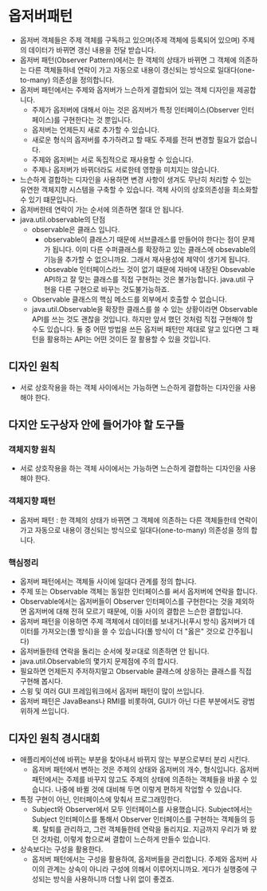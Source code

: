 # 옵저버패턴
- 옵저버 객체들은 주제 객체를 구독하고 있으며(주제 객체에 등록되어 있으며) 주제의 데이터가 바뀌면 갱신 내용을 전달 받습니다.
- 옵저버 패턴(Observer Pattern)에서는 한 객체의 상태가 바뀌면 그 객체에 의존하는 다른 객체들하네 연락이 가고 자동으로 내용이 갱신되는 방식으로 일대다(one-to-many) 의존성을 정의합니다.
- 옵저버 패턴에서는 주제와 옵저버가 느슨하게 결합되어 있는 객체 디자인을 제공합니다.
  - 주제가 옵저버에 대해서 아는 것은 옵저버가 특정 인터페이스(Observer 인터페이스)를 구현한다는 것 뿐입니다.
  - 옵저버는 언제든지 새로 추가할 수 있습니다.
  - 새로운 형식의 옵저버를 추가하려고 할 때도 주제를 전혀 변경할 필요가 없습니다.
  - 주제와 옵저버는 서로 독집적으로 재사용할 수 있습니다.
  - 주제나 옵저버가 바뀌더라도 서로한테 영향을 미치지는 않습니다.
- 느슨하게 결합하는 디자인을 사용하면 변경 사항이 생겨도 무난히 처리할 수 있는 유연한 객체지향 시스템을 구축할 수 있습니다. 객체 사이의 상호의존성을 최소화할 수 있기 떄문입니다.
- 옵저버한테 연락이 가는 순서에 의존하면 절대 안 됩니다.
- java.util.observable의 단점
  - observable은 클래스 입니다.
    - observable이 클래스기 때문에 서브클래스를 만들어야 한다는 점이 문제가 됩니다. 이미 다른 수퍼클래스를 확장하고 있는 클래스에 obsevable의 기능을 추가할 수 없으니까요. 그래서 재사용성에 제약이 생기게 됩니다.
    - obsevable 인터페이스라느 것이 없기 떄문에 자바에 내장된 Obsevable API하고 잘 맞는 클래스를 직접 구현하는 것은 불가능합니다. java.util 구현을 다른 구현으로 바꾸는 것도불가능하죠.
  - Observable 클래스의 핵심 메소드를 외부에서 호출할 수 없습니다.
  - java.util.Observable을 확장한 클래스를 쓸 수 있는 상황이라면 Observable API를 쓰는 것도 괜찮을 것입니다. 하지만 앞서 했던 것처럼 직접 구현해야 할 수도 있습니다. 둘 중 어떤 방법을 쓰든 옵저버 패턴만 제대로 알고 있다면 그 패턴을 활용하는 API는 어떤 것이든 잘 활용할 수 있을 것입니다.

## 디자인 원칙
- 서로 상호작용을 하는 객체 사이에서는 가능하면 느슨하게 결합하는 디자인을 사용해야 한다.

## 다지안 도구상자 안에 들어가야 할 도구들

### 객체지향 원칙
- 서로 상호작용을 하는 객체 사이에서는 가능하면 느슨하게 결합하는 디자인을 사용해야 한다.

### 객체지향 패턴
- 옵저버 패턴 : 한 객체의 상태가 바뀌면 그 객체에 의존하는 다른 객체들한테 연락이 가고 자동으로 내용이 갱신되는 방식으로 일대다(one-to-many) 의존성을 정의 합니다.

### 핵심정리
- 옵저버 패턴에서는 객체들 사이에 일대다 관계를 정의 합니다.
- 주제 또는 Observable 객체는 동일한 인터페이스를 써서 옵저버에 연락을 합니다.
- Observable에서는 옵저버들이 Observer 인터페이스를 구현한다는 것을 제외하면 옵저버에 대해 전혀 모르기 때문에, 이들 사이의 결합은 느슨한 결합입니다.
- 옵저버 패턴을 이용하면 주제 객체에서 데이터를 보내거나(푸시 방식) 옵저버가 데이터를 가져오는(풀 방식)을 쓸 수 있습니다(풀 방식이 더 "옳은" 것으로 간주됩니다)
- 옵저버들한테 연락을 돌리는 순서에 젖ㄹ대로 의존하면 안 됩니다.
- java.util.Observable의 몇가지 문제점에 주의 합시다.
- 필요하면 언제든지 주저하지말고 Observable 클래스에 상응하는 클래스를 직접 구현해 봅시다.
- 스윙 및 여러 GUI 프레임워크에서 옵저버 패턴이 많이 쓰입니다.
- 옵저버 패턴은 JavaBeans나 RMI를 비롯하여, GUI가 아닌 다른 부분에서도 광범위하게 쓰입니다.

## 디자인 원칙 경시대회
- 애플리케이션에 바뀌는 부분을 찾아내서 바뀌지 않는 부분으로부터 분리 시킨다.
  - 옵저버 패턴에서 변하는 것은 주제의 상태와 옵저버의 개수, 형식입니다. 옵저버 패턴에서는 주제를 바꾸지 않고도 주제의 상태에 의존하는 객체들을 바꿀 수 있습니다. 나중에 바뀔 것에 대비해 두면 이렇게 편하게 작업할 수 있습니다.
- 특정 구현이 아닌, 인터페이스에 맞춰서 프로그래밍한다.
  - Subject와 Observer에서 모두 인터페이스를 사용했습니다.  Subject에서는 Subject 인터페이스를 통해서 Observer 인터페이스를 구현하는 객체들의 등록. 탈퇴를 관리하고, 그런 객체들한테 연락을 돌리지요. 지금까지 우리가 봐 왔던 것차럼, 이렇게 함으로써 결합이 느슨하게 만들수 있습니다.
- 상속보다는 구성을 활용한다.
  - 옵저버 패턴에서는 구성을 활용하여, 옵저버들을 관리합니다. 주제와 옵저버 사이의 관계는 상속이 아니라 구성에 의해서 이루어지니까요. 게다가 실행중에 구성되는 방식을 사용하니까 더할 나위 없이 좋겠죠.